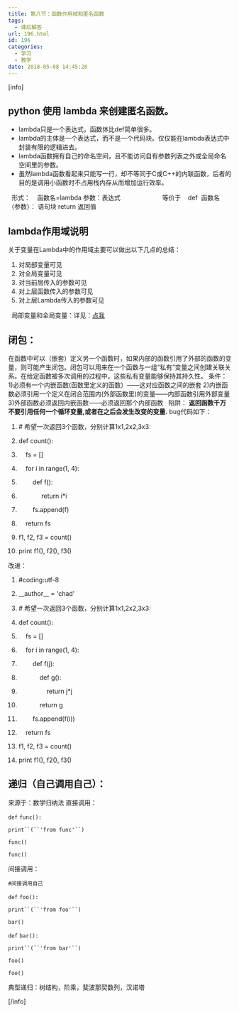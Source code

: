 ```yaml
---
title: 第八节：函数作用域和匿名函数
tags:
  - 课后解答
url: 196.html
id: 196
categories:
  - 学习
  - 教学
date: 2018-05-08 14:45:20
---
```


\[info\]

python 使用 lambda 来创建匿名函数。
-------------------------

*   lambda只是一个表达式，函数体比def简单很多。
*   lambda的主体是一个表达式，而不是一个代码块。仅仅能在lambda表达式中封装有限的逻辑进去。
*   lambda函数拥有自己的命名空间，且不能访问自有参数列表之外或全局命名空间里的参数。
*   虽然lambda函数看起来只能写一行，却不等同于C或C++的内联函数，后者的目的是调用小函数时不占用栈内存从而增加运行效率。

  形式：    函数名=lambda 参数：表达式                        等价于    def  函数名（参数）： 语句块 return 返回值

lambda作用域说明
-----------

关于变量在Lambda中的作用域主要可以做出以下几点的总结：

1.  对局部变量可见
2.  对全局变量可见
3.  对当前层传入的参数可见
4.  对上层函数传入的参数可见
5.  对上层Lambda传入的参数可见

  局部变量和全局变量：详见：[点我](https://blog.mviai.com/images/archives/193)  

闭包：
---

在函数中可以（嵌套）定义另一个函数时，如果内部的函数引用了外部的函数的变量，则可能产生闭包。闭包可以用来在一个函数与一组“私有”变量之间创建关联关系。在给定函数被多次调用的过程中，这些私有变量能够保持其持久性。 条件： 1)必须有一个内嵌函数(函数里定义的函数）——这对应函数之间的嵌套 2)内嵌函数必须引用一个定义在闭合范围内(外部函数里)的变量——内部函数引用外部变量 3)外部函数必须返回内嵌函数——必须返回那个内部函数   陷阱： **返回函数千万不要引用任何一个循环变量,或者在之后会发生改变的变量.** bug代码如下：

1.  # 希望一次返回3个函数，分别计算1x1,2x2,3x3:  
2.  def count():  
3.      fs = \[\]  
4.      for i in range(1, 4):  
5.          def f():  
6.               return i*i  
7.          fs.append(f)  
8.      return fs  

10.  f1, f2, f3 = count()  

12.  print f1(), f2(), f3()  

改进：

1.  #coding:utf-8  
2.  \_\_author\_\_ = 'chad'  
3.  # 希望一次返回3个函数，分别计算1x1,2x2,3x3:  
4.  def count():  
5.      fs = \[\]  
6.      for i in range(1, 4):  
7.          def f(j):  
8.              def g():  
9.                  return j*j  
10.              return g  
11.          fs.append(f(i))  
12.      return fs  

14.  f1, f2, f3 = count()  

16.  print f1(), f2(), f3()  

递归（自己调用自己）：
-----------

来源于：数学归纳法 直接调用：

`def` `func():`

`print``(``'from func'``)`

`func()`

`func()`

间接调用：

`#间接调用自己`

`def` `foo():`

`print``(``'from foo'``)`

`bar()`

`def` `bar():`

`print``(``'from bar'``)`

`foo()`

`foo()`

典型递归：树结构，阶乘，斐波那契数列，汉诺塔

\[/info\]
